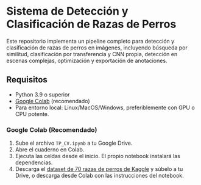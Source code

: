 # Sistema de Detección y Clasificación de Razas de Perros

Este repositorio implementa un pipeline completo para detección y clasificación de razas de perros en imágenes, incluyendo búsqueda por similitud, clasificación por transferencia y CNN propia, detección en escenas complejas, optimización y exportación de anotaciones.

## Requisitos

- Python 3.9 o superior
- [Google Colab](https://colab.research.google.com/) (recomendado)
- Para entorno local: Linux/MacOS/Windows, preferiblemente con GPU o CPU potente.

### Google Colab (Recomendado)

1. Sube el archivo `TP_CV.ipynb` a tu Google Drive.
2. Abre el cuaderno en Colab.
3. Ejecuta las celdas desde el inicio. El propio notebook instalará las dependencias.
4. Descarga el [dataset de 70 razas de perros de Kaggle](https://www.kaggle.com/datasets/gpiosenka/70-dog-breedsimage-data-set?resource=download) y súbelo a tu Drive, o descarga desde Colab con las instrucciones del notebook.



